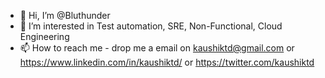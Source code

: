 - 👋 Hi, I’m @Bluthunder
- 👀 I’m interested in Test automation, SRE, Non-Functional, Cloud Engineering 
- 📫 How to reach me - drop me a email on kaushiktd@gmail.com or https://www.linkedin.com/in/kaushiktd/ or https://twitter.com/kaushiktd

<!---
Bluthunder/Bluthunder is a ✨ special ✨ repository because its `README.md` (this file) appears on your GitHub profile.
You can click the Preview link to take a look at your changes.
--->
